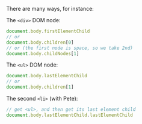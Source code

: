 There are many ways, for instance:


The `<div>` DOM node:

```js
document.body.firstElementChild
// or
document.body.children[0]
// or (the first node is space, so we take 2nd)
document.body.childNodes[1]
```

The `<ul>` DOM node:

```js
document.body.lastElementChild
// or
document.body.children[1]
```

The second `<li>` (with Pete):

```js
// get <ul>, and then get its last element child
document.body.lastElementChild.lastElementChild
```
